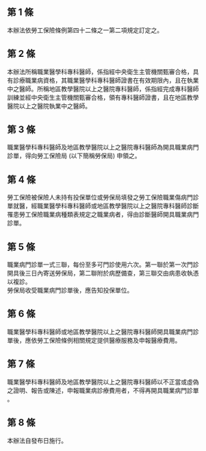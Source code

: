 第 1 條
-------
本辦法依勞工保險條例第四十二條之一第二項規定訂定之。

第 2 條
-------
本辦法所稱職業醫學科專科醫師，係指經中央衛生主管機關甄審合格，具  
有診療職業病資格，其職業醫學科專科醫師證書在有效期限內，且在執業  
中之醫師。所稱地區教學醫院以上之醫院專科醫師，係指經完成專科醫師  
訓練並經中央衛生主管機關甄審合格，領有專科醫師證書，且在地區教學  
醫院以上之醫院執業中之醫師。

第 3 條
-------
職業醫學科專科醫師及地區教學醫院以上之醫院專科醫師為開具職業病門  
診單，得向勞工保險局 (以下簡稱勞保局) 申領之。

第 4 條
-------
勞工保險被保險人未持有投保單位或勞保局填發之勞工保險職業傷病門診  
單就醫，經職業醫學科專科醫師或地區教學醫院以上之醫院專科醫師診斷  
罹患勞工保險職業病種類表規定之職業病者，得由診斷醫師開具職業病門  
診單。

第 5 條
-------
職業病門診單一式三聯，每份至多可門診使用六次。第一聯於第一次門診  
開具後三日內寄送勞保局，第二聯附於病歷備查，第三聯交由病患收執憑  
以複診。  
勞保局收受職業病門診單後，應告知投保單位。

第 6 條
-------
職業醫學科專科醫師或地區教學醫院以上之醫院專科醫師開具職業病門診  
單後，應依勞工保險條例相關規定提供醫療服務及申報醫療費用。

第 7 條
-------
職業醫學科專科醫師及地區教學醫院以上之醫院專科醫師以不正當或虛偽  
之證明、報告或陳述，申報職業病診療費用者，不得再開具職業病門診單  
。

第 8 條
-------
本辦法自發布日施行。

